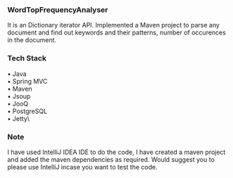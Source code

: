 ### WordTopFrequencyAnalyser
It is an Dictionary iterator API. Implemented a Maven project to parse any document and find out keywords and their patterns, number of occurences in the document. 

### Tech Stack
• Java\
• Spring MVC\
• Maven\
• Jsoup\
• JooQ\
• PostgreSQL\
• Jetty\

### Note
I have used IntelliJ IDEA IDE to do the code, I have created a maven project and added the maven dependencies as required. Would suggest you to please use IntelliJ incase you want to test the code.
